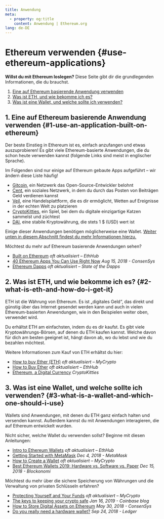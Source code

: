 ```yaml
---
title: Anwendung
meta:
  - property: og:title
    content: Anwendung | Ethereum.org
lang: de-DE
---
```


# Ethereum verwenden {#use-ethereum-applications}

<div class="featured">

**Willst du mit Ethereum loslegen?** Diese Seite gibt dir die grundlegenden Informationen, die du brauchst.

1. [Eine auf Ethereum basierende Anwendung verwenden](#1-use-an-application-built-on-ethereum)
2. [Was ist ETH, und wie bekomme ich es?](#2-what-is-eth-and-how-do-i-get-it)
3. [Was ist eine Wallet, und welche sollte ich verwenden?](#3-what-is-a-wallet-and-which-one-should-i-use)

</div>

## 1. Eine auf Ethereum basierende Anwendung verwenden {#1-use-an-application-built-on-ethereum}

Der beste Einstieg in Ethereum ist es, einfach anzufangen und etwas auszuprobieren! Es gibt viele Ethereum-basierte Anwendungen, die du schon heute verwenden kannst (folgende Links sind meist in englischer Sprache).

Im Folgenden sind nur einige auf Ethereum gebaute Apps aufgeführt – wir ändern diese Liste häufig!

- [Gitcoin](https://gitcoin.co), ein Netzwerk das Open-Source-Entwickler belohnt
- [Cent](https://beta.cent.co), ein soziales Netzwerk, in dem du durch das Posten von Beiträgen Geld verdienen kannst
- [Veil](https://app.veil.co), eine Handelsplattform, die es dir ermöglicht, Wetten auf Ereignisse in der echten Welt zu platzieren
- [CryptoKitties](https://www.cryptokitties.co), ein Spiel, bei dem du digitale einzigartige Katzen sammelst und züchtest
- [DAI](https://makerdao.com/en/), eine stabile Kryptowährung, die stets 1 \$ (USD) wert ist

Einige dieser Anwendungen benötigen möglicherweise eine Wallet. [Weiter unten in diesem Abschnitt findest du mehr Informationen hierzu.](#3-what-is-a-wallet-and-which-one-should-i-use)

Möchtest du mehr auf Ethereum basierende Anwendungen sehen?

- [Built on Ethereum](https://docs.ethhub.io/built-on-ethereum/built-on-ethereum/) _oft aktualisiert – EthHub_
- [40 Ethereum Apps You Can Use Right Now](https://media.consensys.net/40-ethereum-apps-you-can-use-right-now-d643333769f7) _Aug 15, 2018 - ConsenSys_
- [Ethereum Dapps](https://www.stateofthedapps.com/rankings/platform/ethereum) _oft aktualisiert – State of the Dapps_

## 2. Was ist ETH, und wie bekomme ich es? {#2-what-is-eth-and-how-do-i-get-it}

ETH ist die Währung von Ethereum. Es ist „digitales Geld“, das direkt und günstig über das Internet gesendet werden kann und auch in vielen Ethereum-basierten Anwendungen, wie in den Beispielen weiter oben, verwendet wird.

Du erhältst ETH am einfachsten, indem du es dir kaufst. Es gibt viele Kryptowährungs-Börsen, auf denen du ETH kaufen kannst. Welche davon für dich am besten geeignet ist, hängt davon ab, wo du lebst und wie du bezahlen möchtest.

Weitere Informationen zum Kauf von ETH erhältst du hier:

- [How to buy Ether (ETH)](https://support.mycrypto.com/how-to/getting-started/how-to-buy-ether-with-usd) _oft aktualisiert – MyCrypto_
- [How to Buy Ether](https://docs.ethhub.io/using-ethereum/how-to-buy-ether/) _oft aktualisiert – EthHub_
- [Ethereum, a Digital Currency](https://www.cryptokitties.co/faq#ethereum-a-digital-currency) _CryptoKitties_

## 3. Was ist eine Wallet, und welche sollte ich verwenden? {#3-what-is-a-wallet-and-which-one-should-i-use}

Wallets sind Anwendungen, mit denen du ETH ganz einfach halten und versenden kannst. Außerdem kannst du mit Anwendungen interagieren, die auf Ethereum entwickelt wurden.

Nicht sicher, welche Wallet du verwenden sollst? Beginne mit diesen Anleitungen:

- [Intro to Ethereum Wallets](https://docs.ethhub.io/using-ethereum/wallets/intro-to-ethereum-wallets/) _oft aktualisiert – EthHub_
- [Getting Started with MetaMask](https://metamask.zendesk.com/hc/en-us/articles/360015489531-Getting-Started-With-MetaMask-Part-1-) _Dec 4, 2018 - MetaMask_
- [How to Create a Wallet](https://support.mycrypto.com/how-to/getting-started/how-to-create-a-wallet) _oft aktualisiert – MyCrypto_
- [Best Ethereum Wallets 2019: Hardware vs. Software vs. Paper](https://blockonomi.com/best-ethereum-wallets/) _Dec 15, 2018 - Blockonomi_

Möchtest du mehr über die sichere Speicherung von Währungen und die Verwaltung von privaten Schlüsseln erfahren?

- [Protecting Yourself and Your Funds](https://support.mycrypto.com/staying-safe/protecting-yourself-and-your-funds) _oft aktualisiert – MyCrypto_
- [The keys to keeping your crypto safe](https://blog.coinbase.com/the-keys-to-keeping-your-crypto-safe-96d497cce6cf) _Jan 16, 2019 - Coinbase blog_
- [How to Store Digital Assets on Ethereum](https://media.consensys.net/how-to-store-digital-assets-on-ethereum-a2bfdcf66bd0) _May 30, 2018 - ConsenSys_
- [Do you really need a hardware wallet?](https://medium.com/ledger-on-security-and-blockchain/ledger-101-part-1-do-you-really-need-a-hardware-wallet-7f5abbadd945) _Sep 24, 2018 - Ledger_
